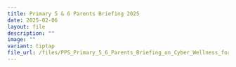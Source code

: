 ```yaml
---
title: Primary 5 & 6 Parents Briefing 2025
date: 2025-02-06
layout: file
description: ""
image: ""
variant: tiptap
file_url: /files/PPS_Primary_5_6_Parents_Briefing_on_Cyber_Wellness_for_2025.pdf
---
```


